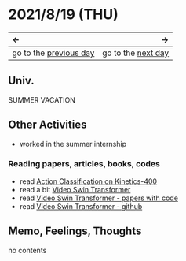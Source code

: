 # 2021/8/19 (THU)
|←|→|
|:---|---:|
go to the [previous day](./18th.md) | go to the [next day](./20th.md)

## Univ.
SUMMER VACATION

## Other Activities
- worked in the summer internship

### Reading papers, articles, books, codes
- read [Action Classification on Kinetics-400](https://paperswithcode.com/sota/action-classification-on-kinetics-400)
- read a bit [Video Swin Transformer](https://arxiv.org/pdf/2106.13230v1.pdf)
- read [Video Swin Transformer - papers with code](https://paperswithcode.com/paper/video-swin-transformer)
- read [Video Swin Transformer - github](https://github.com/SwinTransformer/Video-Swin-Transformer)

## Memo, Feelings, Thoughts
no contents
